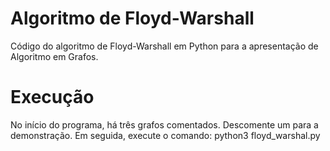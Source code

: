 # Algoritmo de Floyd-Warshall
Código do algoritmo de Floyd-Warshall em Python para a apresentação de Algoritmo em Grafos.

# Execução
No início do programa, há três grafos comentados. Descomente um para a demonstração. Em seguida, execute o comando: python3 floyd_warshal.py

